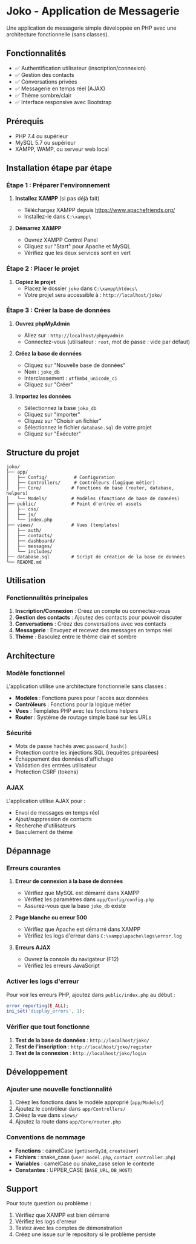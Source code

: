 # Joko - Application de Messagerie

Une application de messagerie simple développée en PHP avec une architecture fonctionnelle (sans classes).

## Fonctionnalités

- ✅ Authentification utilisateur (inscription/connexion)
- ✅ Gestion des contacts
- ✅ Conversations privées
- ✅ Messagerie en temps réel (AJAX)
- ✅ Thème sombre/clair
- ✅ Interface responsive avec Bootstrap

## Prérequis

- PHP 7.4 ou supérieur
- MySQL 5.7 ou supérieur
- XAMPP, WAMP, ou serveur web local

## Installation étape par étape

### Étape 1 : Préparer l'environnement

1. **Installez XAMPP** (si pas déjà fait)
   - Téléchargez XAMPP depuis https://www.apachefriends.org/
   - Installez-le dans `C:\xampp\`

2. **Démarrez XAMPP**
   - Ouvrez XAMPP Control Panel
   - Cliquez sur "Start" pour Apache et MySQL
   - Vérifiez que les deux services sont en vert

### Étape 2 : Placer le projet

1. **Copiez le projet**
   - Placez le dossier `joko` dans `C:\xampp\htdocs\`
   - Votre projet sera accessible à : `http://localhost/joko/`

### Étape 3 : Créer la base de données

1. **Ouvrez phpMyAdmin**
   - Allez sur : `http://localhost/phpmyadmin`
   - Connectez-vous (utilisateur : `root`, mot de passe : vide par défaut)

2. **Créez la base de données**
   - Cliquez sur "Nouvelle base de données"
   - Nom : `joko_db`
   - Interclassement : `utf8mb4_unicode_ci`
   - Cliquez sur "Créer"

3. **Importez les données**
   - Sélectionnez la base `joko_db`
   - Cliquez sur "Importer"
   - Cliquez sur "Choisir un fichier"
   - Sélectionnez le fichier `database.sql` de votre projet
   - Cliquez sur "Exécuter"



## Structure du projet

```
joko/
├── app/
│   ├── Config/          # Configuration
│   ├── Controllers/     # Contrôleurs (logique métier)
│   ├── Core/           # Fonctions de base (router, database, helpers)
│   └── Models/         # Modèles (fonctions de base de données)
├── public/             # Point d'entrée et assets
│   ├── css/
│   ├── js/
│   └── index.php
├── views/              # Vues (templates)
│   ├── auth/
│   ├── contacts/
│   ├── dashboard/
│   ├── messages/
│   └── includes/
├── database.sql        # Script de création de la base de données
└── README.md
```

## Utilisation

### Fonctionnalités principales

1. **Inscription/Connexion** : Créez un compte ou connectez-vous
2. **Gestion des contacts** : Ajoutez des contacts pour pouvoir discuter
3. **Conversations** : Créez des conversations avec vos contacts
4. **Messagerie** : Envoyez et recevez des messages en temps réel
5. **Thème** : Basculez entre le thème clair et sombre

## Architecture

### Modèle fonctionnel

L'application utilise une architecture fonctionnelle sans classes :

- **Modèles** : Fonctions pures pour l'accès aux données
- **Contrôleurs** : Fonctions pour la logique métier
- **Vues** : Templates PHP avec les fonctions helpers
- **Router** : Système de routage simple basé sur les URLs

### Sécurité

- Mots de passe hachés avec `password_hash()`
- Protection contre les injections SQL (requêtes préparées)
- Échappement des données d'affichage
- Validation des entrées utilisateur
- Protection CSRF (tokens)

### AJAX

L'application utilise AJAX pour :
- Envoi de messages en temps réel
- Ajout/suppression de contacts
- Recherche d'utilisateurs
- Basculement de thème

## Dépannage

### Erreurs courantes

1. **Erreur de connexion à la base de données**
   - Vérifiez que MySQL est démarré dans XAMPP
   - Vérifiez les paramètres dans `app/Config/config.php`
   - Assurez-vous que la base `joko_db` existe

2. **Page blanche ou erreur 500**
   - Vérifiez que Apache est démarré dans XAMPP
   - Vérifiez les logs d'erreur dans `C:\xampp\apache\logs\error.log`

3. **Erreurs AJAX**
   - Ouvrez la console du navigateur (F12)
   - Vérifiez les erreurs JavaScript

### Activer les logs d'erreur

Pour voir les erreurs PHP, ajoutez dans `public/index.php` au début :

```php
error_reporting(E_ALL);
ini_set('display_errors', 1);
```

### Vérifier que tout fonctionne

1. **Test de la base de données** : `http://localhost/joko/`
2. **Test de l'inscription** : `http://localhost/joko/register`
3. **Test de la connexion** : `http://localhost/joko/login`

## Développement

### Ajouter une nouvelle fonctionnalité

1. Créez les fonctions dans le modèle approprié (`app/Models/`)
2. Ajoutez le contrôleur dans `app/Controllers/`
3. Créez la vue dans `views/`
4. Ajoutez la route dans `app/Core/router.php`

### Conventions de nommage

- **Fonctions** : camelCase (`getUserById`, `createUser`)
- **Fichiers** : snake_case (`user_model.php`, `contact_controller.php`)
- **Variables** : camelCase ou snake_case selon le contexte
- **Constantes** : UPPER_CASE (`BASE_URL`, `DB_HOST`)

## Support

Pour toute question ou problème :
1. Vérifiez que XAMPP est bien démarré
2. Vérifiez les logs d'erreur
3. Testez avec les comptes de démonstration
4. Créez une issue sur le repository si le problème persiste 
